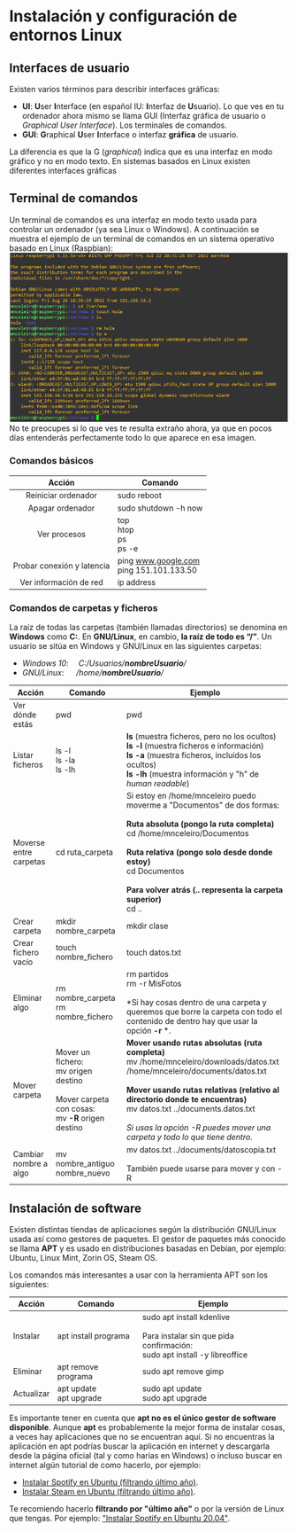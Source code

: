 # Instalación y configuración de entornos Linux
## Interfaces de usuario
Existen varios términos para describir interfaces gráficas:

- **UI**: **U**ser **I**nterface (en español IU: **I**nterfaz de **U**suario).
Lo que ves en tu ordenador ahora mismo se llama GUI (Interfaz gráfica de usuario o *Graphical User Interface*). Los terminales de comandos.
- **GUI**: **G**raphical **U**ser **I**nterface o interfaz **gráfica** de usuario.

La diferencia es que la G (*graphical*) indica que es una interfaz en modo gráfico y no en modo texto. En sistemas basados en Linux existen diferentes interfaces gráficas

## Terminal de comandos
Un terminal de comandos es una interfaz en modo texto usada para controlar un ordenador (ya sea Linux o Windows). A continuación se muestra el ejemplo de un terminal de comandos en un sistema operativo basado en Linux (Raspbian):
![](images/linux/linux-terminal.png)
No te preocupes si lo que ves te resulta extraño ahora, ya que en pocos días entenderás perfectamente todo lo que aparece en esa imagen.

### Comandos básicos
| Acción | Comando |
| :----: | ------- |
| Reiniciar ordenador | sudo reboot |
| Apagar ordenador | sudo shutdown -h now |
| Ver procesos | top<br>htop<br>ps<br>ps -e |
| Probar conexión y latencia | ping www.google.com<br>ping 151.101.133.50
| Ver información de red | ip address

### Comandos de carpetas y ficheros
La raíz de todas las carpetas (también llamadas directorios) se denomina en **Windows** como **C:**. En **GNU/Linux**, en cambio, **la raíz de todo es “/”**. Un usuario se sitúa en Windows y GNU/Linux en las siguientes carpetas:

- *Windows 10*:     &emsp;*C:/Usuarios/**nombreUsuario**/*
- *GNU/Linux*:      &emsp; */home/**nombreUsuario**/*

| Acción | Comando | Ejemplo |
| ------ | ------- | ------- |
| Ver dónde estás | pwd | pwd |
| Listar ficheros | ls -l<br>ls -la<br>ls -lh | **ls** (muestra ficheros, pero no los ocultos)<br>**ls -l** (muestra ficheros e información)<br>**ls -a** (muestra ficheros, incluídos los ocultos)<br>**ls -lh** (muestra información y "h" de *human readable*)
| Moverse entre carpetas | cd ruta_carpeta | Si estoy en /home/mnceleiro puedo moverme a "Documentos" de dos formas:<br><br>**Ruta absoluta (pongo la ruta completa)**<br>cd /home/mnceleiro/Documentos<br><br>**Ruta relativa (pongo solo desde donde estoy)**<br>cd Documentos<br><br>**Para volver atrás (.. representa la carpeta superior)**<br>cd .. |
| Crear carpeta | mkdir nombre_carpeta | mkdir clase
| Crear fichero vacío | touch nombre_fichero | touch datos.txt |
| Eliminar algo | rm nombre_carpeta<br>rm nombre_fichero | rm partidos<br>rm -r MisFotos<br><br>*Si hay cosas dentro de una carpeta y queremos que borre la carpeta con todo el contenido de dentro hay que usar la opción **-r** *.
| Mover carpeta | Mover un fichero:<br>mv origen destino<br><br>Mover carpeta con cosas:<br>mv **-R** origen destino | **Mover usando rutas absolutas (ruta completa)**<br>mv /home/mnceleiro/downloads/datos.txt /home/mnceleiro/documents/datos.txt<br><br>**Mover usando rutas relativas (relativo al directorio donde te encuentras)**<br>mv datos.txt ../documents.datos.txt<br><br>*Si usas la opción -R puedes mover una carpeta y todo lo que tiene dentro.* |
| Cambiar nombre a algo | mv nombre_antiguo nombre_nuevo | mv datos.txt ../documents/datoscopia.txt<br><br>También puede usarse para mover y con -R |

## Instalación de software
Existen distintas tiendas de aplicaciones según la distribución GNU/Linux usada así como gestores de paquetes. 
El gestor de paquetes más conocido se llama **APT** y es usado en distribuciones basadas en Debian, por ejemplo: Ubuntu, Linux Mint, Zorin OS, Steam OS.

Los comandos más interesantes a usar con la herramienta APT son los siguientes:

| Acción | Comando | Ejemplo |
| ------ | ------- | ------- |
| Instalar | apt install programa | sudo apt install kdenlive<br><br>Para instalar sin que pida confirmación:<br>sudo apt install -y libreoffice |
| Eliminar | apt remove programa | sudo apt remove gimp |
| Actualizar | apt update<br>apt upgrade | sudo apt update<br>sudo apt upgrade<br> |

Es importante tener en cuenta que **apt no es el único gestor de software disponible**. Aunque **apt** es probablemente la mejor forma de instalar cosas, a veces hay aplicaciones que no se encuentran aquí.
Si no encuentras la aplicación en apt podrías buscar la aplicación en internet y descargarla desde la página oficial (tal y como harías en Windows) o incluso buscar en internet algún tutorial de como hacerlo, por ejemplo:

- [Instalar Spotify en Ubuntu (filtrando último año)](https://www.google.com/search?q=Instalar+spotify+en+Ubuntu&client=firefox-b-d&sxsrf=ALiCzsbNq7lw0-VEnp-j00t0oxK4FidwvA:1651835021653&source=lnt&tbs=qdr:y&sa=X&ved=2ahUKEwi6tMX93Mr3AhUHP-wKHUIhC_EQpwV6BAgBEB4&biw=1920&bih=927&dpr=1).
- [Instalar Steam en Ubuntu (filtrando último año)](https://www.google.com/search?q=Instalar+spotify+en+Ubuntu&client=firefox-b-d&sxsrf=ALiCzsbNq7lw0-VEnp-j00t0oxK4FidwvA:1651835021653&source=lnt&tbs=qdr:y&sa=X&ved=2ahUKEwi6tMX93Mr3AhUHP-wKHUIhC_EQpwV6BAgBEB4&biw=1920&bih=927&dpr=1).

Te recomiendo hacerlo **filtrando por "último año"** o por la versión de Linux que tengas. Por ejemplo: ["Instalar Spotify en Ubuntu 20.04"](https://www.google.com/search?client=firefox-b-d&q=Instalar+spotify+en+Ubuntu+20.04).
